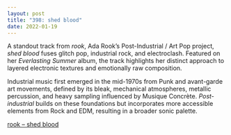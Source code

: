 ```yaml
---
layout: post
title: "398: shed blood"
date: 2022-01-19
---
```


A standout track from *rook*, Ada Rook’s Post-Industrial / Art Pop project, *shed blood* fuses glitch pop, industrial rock, and electroclash. Featured on her *Everlasting Summer* album, the track highlights her distinct approach to layered electronic textures and emotionally raw composition.

Industrial music first emerged in the mid-1970s from Punk and avant-garde art movements, defined by its bleak, mechanical atmospheres, metallic percussion, and heavy sampling influenced by Musique Concrète. *Post-industrial* builds on these foundations but incorporates more accessible elements from Rock and EDM, resulting in a broader sonic palette.

[rook – shed blood](https://youtu.be/t_X4X6oigzg?t=1935)  